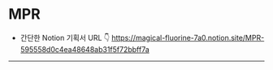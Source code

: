# MPR
- 간단한 Notion 기획서 URL 👇
https://magical-fluorine-7a0.notion.site/MPR-595558d0c4ea48648ab31f5f72bbff7a

<hr>
